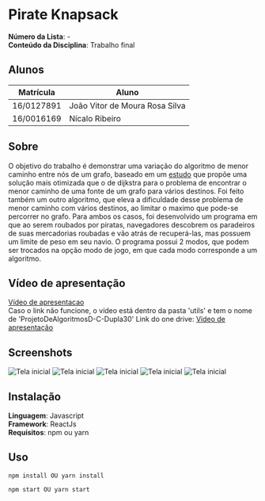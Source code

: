 # Pirate Knapsack

**Número da Lista**: -<br>
**Conteúdo da Disciplina**: Trabalho final<br>

## Alunos
|Matrícula | Aluno |
| -- | -- |
| 16/0127891 |  João Vitor de Moura Rosa Silva |
| 16/0016169  |  Nícalo Ribeiro |

## Sobre 
O objetivo do trabalho é demonstrar uma variação do algoritmo de menor caminho entre nós de um grafo, baseado em um [estudo](https://www.mdpi.com/2073-8994/13/3/421/htm) que propõe uma solução mais otimizada que o de dijkstra para o problema de encontrar o menor caminho de uma fonte de um grafo para vários destinos. Foi feito também um outro algoritmo, que eleva a dificuldade desse problema de menor caminho com vários destinos, ao limitar o maximo que pode-se percorrer no grafo. Para ambos os casos, foi desenvolvido um programa em que ao serem roubados por piratas, navegadores descobrem os paradeiros de suas mercadorias roubadas e vão atrás de recuperá-las, mas possuem um limite de peso em seu navio. O programa possui 2 modos, que podem ser trocados na opção modo de jogo, em que cada modo corresponde a um algoritmo.


## Vídeo de apresentação
[Vídeo de apresentacao](utils/ProjetoDeAlgoritmosD-C-Dupla30.mp4)  
Caso o link não funcione, o vídeo está dentro da pasta 'utils' e tem o nome de 'ProjetoDeAlgoritmosD-C-Dupla30'
Link do one drive: [Vídeo de apresentação](https://unbbr-my.sharepoint.com/:v:/r/personal/160016169_aluno_unb_br/Documents/Grava%C3%A7%C3%B5es/Projeto%20de%20Algoritmos%20D-C%20-%20Dupla%2030-20220328_204920-Grava%C3%A7%C3%A3o%20de%20Reuni%C3%A3o.mp4?csf=1&web=1&e=qfp36x)
## Screenshots
![Tela inicial](utils/dc-1.png)
![Tela inicial](utils/dc-2.png)
![Tela inicial](utils/dc-3.png)
![Tela inicial](utils/dc-4.gif)
![Tela inicial](utils/dc-5.gif)



## Instalação 
**Linguagem**: Javascript<br>
**Framework**: ReactJs<br>
**Requisitos**: npm ou yarn

## Uso 
```
npm install OU yarn install
```

```
npm start OU yarn start
```




